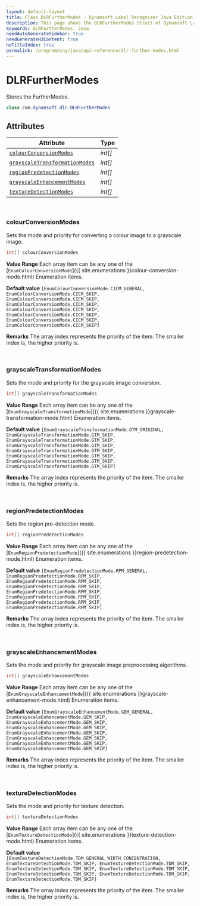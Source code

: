 ```yaml
---
layout: default-layout
title: Class DLRFurtherModes - Dynamsoft Label Recognizer Java Edition
description: This page shows the DLRFurtherModes Struct of Dynamsoft Label Recognizer for Java SDK.
keywords: DLRFurtherModes, Java
needAutoGenerateSidebar: true
needGenerateH3Content: true
noTitleIndex: true
permalink: /programming/java/api-reference/dlr-further-modes.html
---
```



# DLRFurtherModes
Stores the FurtherModes. 

```java
class com.dynamsoft.dlr.DLRFurtherModes
```

## Attributes
  
| Attribute | Type |
|---------- | ---- |
| [`colourConversionModes`](#colourconversionmodes) |  *int\[\]* |
| [`grayscaleTransformationModes`](#grayscaletransformationmodes) |  *int\[\]* |
| [`regionPredetectionModes`](#regionpredetectionmodes) |  *int\[\]* |
| [`grayscaleEnhancementModes`](#grayscaleenhancementmodes) |  *int\[\]* | 
| [`textureDetectionModes`](#texturedetectionmodes) | *int\[\]* |


&nbsp;

### colourConversionModes
Sets the mode and priority for converting a colour image to a grayscale image.

```java
int[] colourConversionModes
```

**Value Range**
   Each array item can be any one of the [`EnumColourConversionMode`]({{ site.enumerations }}colour-conversion-mode.html) Enumeration items. 
 
**Default value**
   `[EnumColourConversionMode.CICM_GENERAL, EnumColourConversionMode.CICM_SKIP, EnumColourConversionMode.CICM_SKIP, EnumColourConversionMode.CICM_SKIP, EnumColourConversionMode.CICM_SKIP, EnumColourConversionMode.CICM_SKIP, EnumColourConversionMode.CICM_SKIP, EnumColourConversionMode.CICM_SKIP]`  
 
**Remarks**
   The array index represents the priority of the item. The smaller index is, the higher priority is.  

&nbsp;

### grayscaleTransformationModes
Sets the mode and priority for the grayscale image conversion.

```csharp
int[] grayscaleTransformationModes
```

**Value Range**
   Each array item can be any one of the [`EnumGrayscaleTransformationMode`]({{ site.enumerations }}grayscale-transformation-mode.html) Enumeration items. 
 
**Default value**
   `[EnumGrayscaleTransformationMode.GTM_ORIGINAL, EnumGrayscaleTransformationMode.GTM_SKIP, EnumGrayscaleTransformationMode.GTM_SKIP, EnumGrayscaleTransformationMode.GTM_SKIP, EnumGrayscaleTransformationMode.GTM_SKIP, EnumGrayscaleTransformationMode.GTM_SKIP, EnumGrayscaleTransformationMode.GTM_SKIP, EnumGrayscaleTransformationMode.GTM_SKIP]`  
 
**Remarks**
   The array index represents the priority of the item. The smaller index is, the higher priority is.  

&nbsp;

### regionPredetectionModes
Sets the region pre-detection mode.

```java
int[] regionPredetectionModes
```

**Value Range**
   Each array item can be any one of the [`EnumRegionPredetectionMode`]({{ site.enumerations }}region-predetection-mode.html) Enumeration items.  
 
**Default value**
   `[EnumRegionPredetectionMode.RPM_GENERAL, EnumRegionPredetectionMode.RPM_SKIP, EnumRegionPredetectionMode.RPM_SKIP, EnumRegionPredetectionMode.RPM_SKIP, EnumRegionPredetectionMode.RPM_SKIP, EnumRegionPredetectionMode.RPM_SKIP, EnumRegionPredetectionMode.RPM_SKIP, EnumRegionPredetectionMode.RPM_SKIP]`  
 
**Remarks**
   The array index represents the priority of the item. The smaller index is, the higher priority is.

&nbsp;

### grayscaleEnhancementModes
Sets the mode and priority for grayscale image preprocessing algorithms.

```java
int[] grayscaleEnhancementModes
```

**Value Range**
   Each array item can be any one of the [`EnumGrayscaleEnhancementMode`]({{ site.enumerations }}grayscale-enhancement-mode.html) Enumeration items.  
 
**Default value**
   `[EnumGrayscaleEnhancementMode.GEM_GENERAL, EnumGrayscaleEnhancementMode.GEM_SKIP, EnumGrayscaleEnhancementMode.GEM_SKIP, EnumGrayscaleEnhancementMode.GEM_SKIP, EnumGrayscaleEnhancementMode.GEM_SKIP, EnumGrayscaleEnhancementMode.GEM_SKIP, EnumGrayscaleEnhancementMode.GEM_SKIP, EnumGrayscaleEnhancementMode.GEM_SKIP]`  
 
**Remarks**
   The array index represents the priority of the item. The smaller index is, the higher priority is.

&nbsp;

### textureDetectionModes
Sets the mode and priority for texture detection. 

```java
int[] textureDetectionModes
```

**Value Range**
   Each array item can be any one of the [`EnumTextureDetectionMode`]({{ site.enumerations }}texture-detection-mode.html) Enumeration items.  
 
**Default value**
   `[EnumTextureDetectionMode.TDM_GENERAL_WIDTH_CONCENTRATION, EnumTextureDetectionMode.TDM_SKIP, EnumTextureDetectionMode.TDM_SKIP, EnumTextureDetectionMode.TDM_SKIP, EnumTextureDetectionMode.TDM_SKIP, EnumTextureDetectionMode.TDM_SKIP, EnumTextureDetectionMode.TDM_SKIP, EnumTextureDetectionMode.TDM_SKIP]`  
 
**Remarks**
   The array index represents the priority of the item. The smaller index is, the higher priority is.

